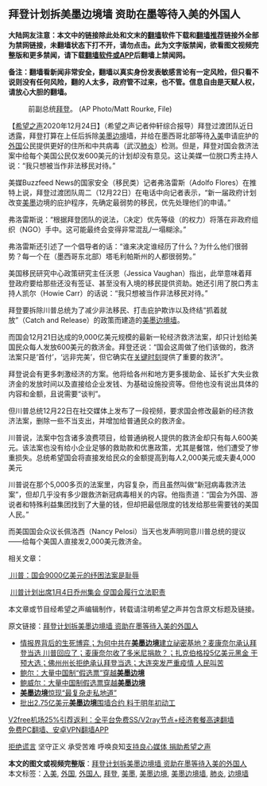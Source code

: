  <h2>拜登计划拆美墨边境墙 资助在墨等待入美的外国人</h2> <p class="notice"><b>大陆网友注意：本文中的链接除此处和文末的<a href="https://github.com/bannedbook/fanqiang" >翻墙</a>软件下载和<a href="https://github.com/killgcd/justmysocks/blob/master/README.md">翻墙推荐</a>链接外全部为禁网链接，未翻墙状态下打不开，请勿点击。此为文字版禁闻，欲看图文视频完整版和更多禁闻，请下载<a href="https://github.com/bannedbook/fanqiang">翻墙软件或APP</a>后翻墙上禁闻网。</p><p>备注：翻墙看新闻非常安全，翻墙以真实身份发表敏感言论有一定风险，但只看不说则没有任何风险，翻的人太多，政府管不过来，也不管。信息自由是天赋人权，请放心大胆的翻墙。</b></p>  <div class="entry"> <figure><figcaption>前副总统<a href="https://www.bannedbook.org/bnews/tag/%e6%8b%9c%e7%99%bb/" class="st_tag internal_tag" rel="tag" title="标签 拜登 下的日志">拜登</a>。 (AP Photo/Matt Rourke, File) </figcaption></figure> <p>【<span class='wp_keywordlink_affiliate'><a href="https://www.soundofhope.org" title="希望之声" target="_blank">希望之声</a></span>2020年12月24日】（希望之声记者仲轩综合报导）拜登过渡团队近日透露，拜登打算在上任后拆除<a href="https://www.bannedbook.org/bnews/tag/%E7%BE%8E%E5%A2%A8%E8%BE%B9%E5%A2%83/" class="st_tag internal_tag" rel="tag" title="标签 美墨边境 下的日志">美墨边境</a>墙，并给在墨西哥北部等待<a href="https://www.bannedbook.org/bnews/tag/%E5%85%A5%E7%BE%8E/" class="st_tag internal_tag" rel="tag" title="标签 入美 下的日志">入美</a>申请庇护的<a href="https://www.bannedbook.org/bnews/tag/%e5%a4%96%e5%9b%bd/" class="st_tag internal_tag" rel="tag" title="标签 外国 下的日志">外国</a>公民提供更好的住所和中共病毒（武汉<a href="https://www.bannedbook.org/bnews/tag/%e8%82%ba%e7%82%8e/" class="st_tag internal_tag" rel="tag" title="标签 肺炎 下的日志">肺炎</a>）检测。但是，拜登对国会救济法案中给每个美国公民仅发600美元的计划却没有意见。这让美媒一位脱口秀主持人说：“我只想被当作非法移民对待。”</p> <p>美媒Buzzfeed News的国家安全（移民类）记者弗洛雷斯（Adolfo Flores）在推特上说，拜登过渡团队周二（12月22日）在电话中向记者表示，“新一届政府计划改变<a href="https://www.bannedbook.org/bnews/tag/%E7%BE%8E%E5%A2%A8/" class="st_tag internal_tag" rel="tag" title="标签 美墨 下的日志">美墨</a>边境的庇护程序，先确定最弱势的移民，优先处理他们的申请。”</p> <p>弗洛雷斯说：“根据拜登团队的说法，（决定）优先等级（的权力）将落在非政府组织（NGO）手中。这可能最终会变得非常混乱/一塌糊涂。”</p> <p>弗洛雷斯还引述了一个倡导者的话：“谁来决定谁经历了什么？为什么他们很弱势？每一个在（墨西哥东北部）塔毛利帕斯州的人都很弱势。”</p> <p></p>  <p></p> <p></p> <p>美国移民研究中心政策研究主任沃恩（Jessica Vaughan）指出，此举意味着拜登政府要给那些还没有签证、甚至没有入境的移民提供资助。她还引用了脱口秀主持人凯尔（Howie Carr）的话说：“我只想被当作非法移民对待。”</p> <p>拜登要拆除川普总统为了减少非法移民、打击庇护欺诈以及终结“抓着就放”（Catch and Release）的政策而建造的<a href="https://www.bannedbook.org/bnews/tag/%E7%BE%8E%E5%A2%A8%E8%BE%B9%E5%A2%83%E5%A2%99/" class="st_tag internal_tag" rel="tag" title="标签 美墨边境墙 下的日志">美墨边境墙</a>。</p> <p>而国会12月21日达成的9,000亿美元规模的最新一轮经济救济法案，却只计划给美国民众每人发放600美元的救济金。拜登还说：“国会这周做了他们该做的，救济法案只是‘首付’，‘远非完美’，但它确实在<span class='wp_keywordlink'><a href="https://www.bannedbook.org/forum2/topic151.html" title="关键时刻：李鹏日记" target="_blank">关键时刻</a></span>提供了重要的救济”。</p>  <p>拜登说会有更多刺激经济的方案。他将给各州和地方更多援助金、延长扩大失业救济金的发放时间以及直接给企业发钱、为基础设施投资等。但他也没有说出具体的内容和金额，且说需要“谈判”。</p> <p>但川普总统12月22日在社交媒体上发布了一段视频，要求国会修改最新的经济救济法案，删除一些不当支出，并增加给普通民众的救济金。</p> <p>川普说，法案中包含诸多浪费项目，给普通纳税人提供的救济金却只有每人600美元。该法案也没有给小企业足够的救助款和优惠政策，尤其是餐馆，他们遭受了惨重损失。总统希望国会将直接发给民众的金额提高到每人2,000美元或夫妻4,000美元</p> <p>川普说在那个5,000多页的法案里，内容复杂，而且虽然叫做“新冠病毒救济法案”，但却几乎没有多少跟救济新冠病毒相关的内容。他指责道：“国会为外国、游说者和特殊利益集团找到了大量的钱，但却把最低限度的钱发给那些需要钱的美国人民。”</p> <p>而美国国会众议长佩洛西（Nancy Pelosi）当天也发声明同意川普总统的提议——给每个美国人直接发2,000美元救济金。</p>  <p>相关文章：</p> <p><a href="https://www.soundofhope.org/post/456055"> 川普：国会9000亿美元的纾困法案是耻辱</a></p> <p> <a href="https://www.soundofhope.org/post/455638">川普计划出席1月4日乔州集会 促国会履行立法职责</a></p> <p>本文章或节目经希望之声编辑制作，转载请注明希望之声并包含原文标题及链接。</p> <p>原文链接：<a class="src_link"  href="https://www.soundofhope.org/post/456919" target="_blank">拜登计划拆美墨边境墙 资助在墨等待入美的外国人</a></p>  <ul class='op-related-articles' title='相关阅读'> <li><a href='https://www.bannedbook.org/bnews/bannedvideo/20201217/1449816.html' target='_blank'>情报界背后的生死博弈；为何中共在<b>美墨边境</b>建立祕密基地？麦康奈尔承认拜登当选 川普回应了；麦康奈尔收了多米尼捐款？；扎克伯格投5亿美元黑金 干预大选；佛州州长拒绝承认拜登当选；大连突发严重疫情 人民叫苦</a></li> <li><a href='https://www.bannedbook.org/bnews/taiwannews/20201209/1444313.html' target='_blank'>鲍尔：大量中国制“假选票”穿越<b>美墨边境</b></a></li> <li><a href='https://www.bannedbook.org/bnews/bannedvideo/20201208/1444137.html' target='_blank'>鲍威尔：大量中国制假选票穿越<b>美墨边境</b></a></li> <li><a href='https://www.bannedbook.org/bnews/baitai/20200808/1376713.html' target='_blank'><b>美墨边境</b>惊现“最复杂走私地道”</a></li> <li><a href='https://www.bannedbook.org/bnews/cnnews/20200510/1325649.html' target='_blank'>批出2.75亿美元<b>美墨边境</b>围墙合约 料于明年初动工</a></li> </ul> <p class="texttj"> <a href="https://www.bannedbook.org/forum23/topic22702.html" target="_blank">V2free机场25%引荐返利：全平台免费SS/V2ray节点+经济套餐高速翻墙</a><br/> <a href="https://github.com/bannedbook/fanqiang/wiki/%E7%A6%81%E9%97%BB%E7%BD%91%E5%AE%89%E5%8D%93%E7%BF%BB%E5%A2%99%E6%96%B0%E9%97%BBAPP" target="_blank">免费PC翻墙、安卓VPN翻墙APP</a></p><p><span class='wp_keywordlink'><a href="https://www.bannedbook.org/forum2/topic1584.html" title="《拒绝谎言》" target="_blank">拒绝谎言</a></span> 坚守正义 承受苦难 呼唤良知<a href="/page/donate">支持良心媒体 捐助希望之声</a></p><a name='sharetosocial'></a>       <div><b>本文的图文或视频完整版</b>：<a href='https://www.bannedbook.org/bnews/comments/20201225/1454445.html'>拜登计划拆美墨边境墙 资助在墨等待入美的外国人</a></div>  </div><!--END ENTRY--> <div class="postfooter"> <div>本文标签：<a href="https://www.bannedbook.org/bnews/tag/%E5%85%A5%E7%BE%8E/" rel="tag">入美</a>, <a href="https://www.bannedbook.org/bnews/tag/%e5%a4%96%e5%9b%bd/" rel="tag">外国</a>, <a href="https://www.bannedbook.org/bnews/tag/%E5%A4%96%E5%9B%BD%E4%BA%BA/" rel="tag">外国人</a>, <a href="https://www.bannedbook.org/bnews/tag/%e6%8b%9c%e7%99%bb/" rel="tag">拜登</a>, <a href="https://www.bannedbook.org/bnews/tag/%E7%BE%8E%E5%A2%A8/" rel="tag">美墨</a>, <a href="https://www.bannedbook.org/bnews/tag/%E7%BE%8E%E5%A2%A8%E8%BE%B9%E5%A2%83/" rel="tag">美墨边境</a>, <a href="https://www.bannedbook.org/bnews/tag/%E7%BE%8E%E5%A2%A8%E8%BE%B9%E5%A2%83%E5%A2%99/" rel="tag">美墨边境墙</a>, <a href="https://www.bannedbook.org/bnews/tag/%e8%82%ba%e7%82%8e/" rel="tag">肺炎</a>, <a href="https://www.bannedbook.org/bnews/tag/%E8%BE%B9%E5%A2%83%E5%A2%99/" rel="tag">边境墙</a></div>  </div><!--END POSTFOOTER--> 